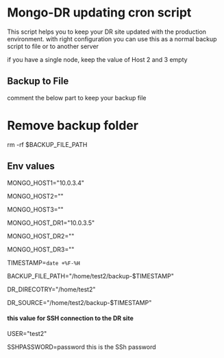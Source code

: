 # Mongo-DR updating cron script

This script helps you to keep your DR site updated with the production environment. 
with right configuration you can use this as a normal backup script to file or to another server


if you have a single node, keep the value of Host 2 and 3 empty
## Backup to File
comment the below part to keep your backup file 
# Remove backup folder
rm -rf $BACKUP_FILE_PATH

## Env values 
MONGO_HOST1="10.0.3.4"

MONGO_HOST2=""

MONGO_HOST3=""

MONGO_HOST_DR1="10.0.3.5"

MONGO_HOST_DR2=""

MONGO_HOST_DR3=""

TIMESTAMP=`date +%F-%H`

BACKUP_FILE_PATH="/home/test2/backup-$TIMESTAMP"   

DR_DIRECOTRY="/home/test2"  

DR_SOURCE="/home/test2/backup-$TIMESTAMP"   

#### this value for SSH connection to the DR site 
USER="test2"   

SSHPASSWORD=password  this is the SSh password  

